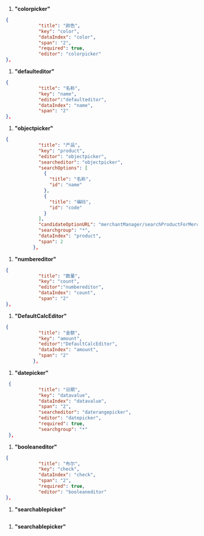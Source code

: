 1. **"colorpicker"**  
```json
{
            "title": "颜色",
            "key": "color",
            "dataIndex": "color",
            "span": "2",
            "required": true,
            "editor": "colorpicker"
},
```



1. **"defaulteditor"**  
```json
{
            "title": "名称",
            "key": "name",
            "editor":"defaulteditor",
            "dataIndex": "name",
            "span": "2"
},
```


1. **"objectpicker"**  
```json
{
            "title": "产品",
            "key": "product",
            "editor": "objectpicker",
            "searcheditor": "objectpicker",
            "searchOptions": [
              {
                "title": "名称",
                "id": "name"
              },
              {
                "title": "编码",
                "id": "code"
              }
            ],
            "candidateOptionURL": "merchantManager/searchProductForMerchant/",
            "searchgroup": "*",
            "dataIndex": "product",
            "span": 2
          },
```


1. **"numbereditor"**  
```json
{
            "title": "数量",
            "key": "count",
            "editor":"numbereditor",
            "dataIndex": "count",
            "span": "2"
},
```


1. **"DefaultCalcEditor"**  
```json
{
            "title": "金额",
            "key": "amount",
            "editor":"DefaultCalcEditor",
            "dataIndex": "amount",
            "span": "2"
          },
```


1. **"datepicker"**  
```json
 {
            "title": "日期",
            "key": "datavalue",
            "dataIndex": "datavalue",
            "span": "2",
            "searcheditor": "daterangepicker",
            "editor": "datepicker",
            "required": true,
            "searchgroup": "*"
 },
```


1. **"booleaneditor"**  
```json
{
            "title": "布尔",
            "key": "check",
            "dataIndex": "check",
            "span": "2",
            "required": true,
            "editor": "booleaneditor"
},
```


1. **"searchablepicker"**  
```json

```


1. **"searchablepicker"**  
```json

```